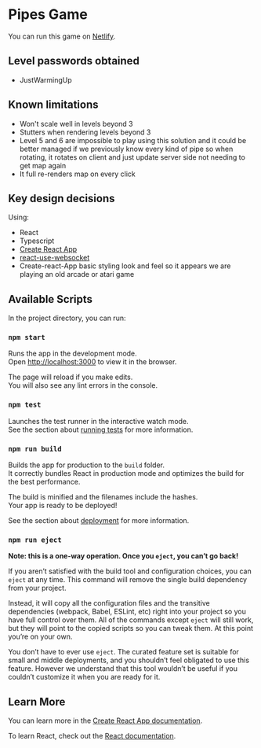 # Pipes Game

You can run this game on [Netlify](https://wggley-pipes.netlify.app).

## Level passwords obtained

- JustWarmingUp

## Known limitations

- Won't scale well in levels beyond 3
- Stutters when rendering levels beyond 3
- Level 5 and 6 are impossible to play using this solution and it could be better managed if we previously know every kind of pipe so when rotating, it rotates on client and just update server side not needing to get map again
- It full re-renders map on every click

## Key design decisions

Using:
- React
- Typescript
- [Create React App](https://github.com/facebook/create-react-app)
- [react-use-websocket](https://github.com/robtaussig/react-use-websocket)
- Create-react-App basic styling look and feel so it appears we are playing an old arcade or atari game

## Available Scripts

In the project directory, you can run:

### `npm start`

Runs the app in the development mode.\
Open [http://localhost:3000](http://localhost:3000) to view it in the browser.

The page will reload if you make edits.\
You will also see any lint errors in the console.

### `npm test`

Launches the test runner in the interactive watch mode.\
See the section about [running tests](https://facebook.github.io/create-react-app/docs/running-tests) for more information.

### `npm run build`

Builds the app for production to the `build` folder.\
It correctly bundles React in production mode and optimizes the build for the best performance.

The build is minified and the filenames include the hashes.\
Your app is ready to be deployed!

See the section about [deployment](https://facebook.github.io/create-react-app/docs/deployment) for more information.

### `npm run eject`

**Note: this is a one-way operation. Once you `eject`, you can’t go back!**

If you aren’t satisfied with the build tool and configuration choices, you can `eject` at any time. This command will remove the single build dependency from your project.

Instead, it will copy all the configuration files and the transitive dependencies (webpack, Babel, ESLint, etc) right into your project so you have full control over them. All of the commands except `eject` will still work, but they will point to the copied scripts so you can tweak them. At this point you’re on your own.

You don’t have to ever use `eject`. The curated feature set is suitable for small and middle deployments, and you shouldn’t feel obligated to use this feature. However we understand that this tool wouldn’t be useful if you couldn’t customize it when you are ready for it.

## Learn More

You can learn more in the [Create React App documentation](https://facebook.github.io/create-react-app/docs/getting-started).

To learn React, check out the [React documentation](https://reactjs.org/).
